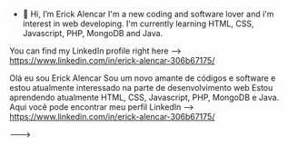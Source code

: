 - 👋 Hi, I’m Erick Alencar
I'm a new coding and software lover and i'm interest in web developing.
I'm currently learning HTML, CSS, Javascript, PHP, MongoDB and Java.

You can find my LinkedIn profile right here --> https://www.linkedin.com/in/erick-alencar-306b67175/

Olá eu sou Erick Alencar
Sou um novo amante de códigos e software e estou atualmente interessado na parte de desenvolvimento web
Estou aprendendo atualmente HTML, CSS, Javascript, PHP, MongoDB e Java.
Aqui você pode encontrar meu perfil LinkedIn --> https://www.linkedin.com/in/erick-alencar-306b67175/




--->
